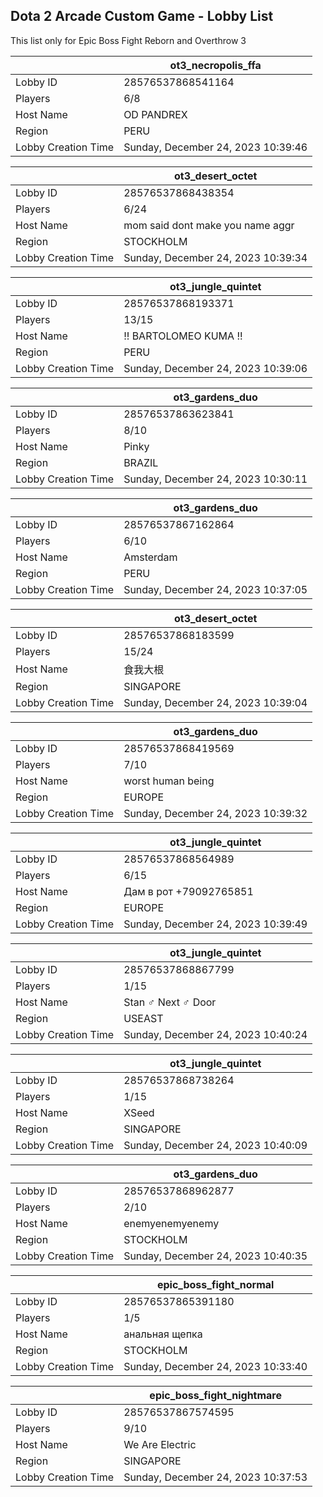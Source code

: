 ## Dota 2 Arcade Custom Game - Lobby List

This list only for Epic Boss Fight Reborn and Overthrow 3

|  | ot3_necropolis_ffa |
| ------ | ------ |
| Lobby ID | 28576537868541164 |
| Players | 6/8 |
| Host Name | OD PANDREX |
| Region | PERU |
| Lobby Creation Time | Sunday, December 24, 2023 10:39:46 |


|  | ot3_desert_octet |
| ------ | ------ |
| Lobby ID | 28576537868438354 |
| Players | 6/24 |
| Host Name | mom said dont make you name aggr |
| Region | STOCKHOLM |
| Lobby Creation Time | Sunday, December 24, 2023 10:39:34 |


|  | ot3_jungle_quintet |
| ------ | ------ |
| Lobby ID | 28576537868193371 |
| Players | 13/15 |
| Host Name | !! BARTOLOMEO KUMA !! |
| Region | PERU |
| Lobby Creation Time | Sunday, December 24, 2023 10:39:06 |


|  | ot3_gardens_duo |
| ------ | ------ |
| Lobby ID | 28576537863623841 |
| Players | 8/10 |
| Host Name | Pinky |
| Region | BRAZIL |
| Lobby Creation Time | Sunday, December 24, 2023 10:30:11 |


|  | ot3_gardens_duo |
| ------ | ------ |
| Lobby ID | 28576537867162864 |
| Players | 6/10 |
| Host Name | Amsterdam |
| Region | PERU |
| Lobby Creation Time | Sunday, December 24, 2023 10:37:05 |


|  | ot3_desert_octet |
| ------ | ------ |
| Lobby ID | 28576537868183599 |
| Players | 15/24 |
| Host Name | 食我大根 |
| Region | SINGAPORE |
| Lobby Creation Time | Sunday, December 24, 2023 10:39:04 |


|  | ot3_gardens_duo |
| ------ | ------ |
| Lobby ID | 28576537868419569 |
| Players | 7/10 |
| Host Name | worst human being |
| Region | EUROPE |
| Lobby Creation Time | Sunday, December 24, 2023 10:39:32 |


|  | ot3_jungle_quintet |
| ------ | ------ |
| Lobby ID | 28576537868564989 |
| Players | 6/15 |
| Host Name | Дам в рот +79092765851 |
| Region | EUROPE |
| Lobby Creation Time | Sunday, December 24, 2023 10:39:49 |


|  | ot3_jungle_quintet |
| ------ | ------ |
| Lobby ID | 28576537868867799 |
| Players | 1/15 |
| Host Name | Stan ♂ Next ♂ Door |
| Region | USEAST |
| Lobby Creation Time | Sunday, December 24, 2023 10:40:24 |


|  | ot3_jungle_quintet |
| ------ | ------ |
| Lobby ID | 28576537868738264 |
| Players | 1/15 |
| Host Name | XSeed |
| Region | SINGAPORE |
| Lobby Creation Time | Sunday, December 24, 2023 10:40:09 |


|  | ot3_gardens_duo |
| ------ | ------ |
| Lobby ID | 28576537868962877 |
| Players | 2/10 |
| Host Name | enemyenemyenemy |
| Region | STOCKHOLM |
| Lobby Creation Time | Sunday, December 24, 2023 10:40:35 |


|  | epic_boss_fight_normal |
| ------ | ------ |
| Lobby ID | 28576537865391180 |
| Players | 1/5 |
| Host Name | анальная щепка |
| Region | STOCKHOLM |
| Lobby Creation Time | Sunday, December 24, 2023 10:33:40 |


|  | epic_boss_fight_nightmare |
| ------ | ------ |
| Lobby ID | 28576537867574595 |
| Players | 9/10 |
| Host Name | We Are Electric |
| Region | SINGAPORE |
| Lobby Creation Time | Sunday, December 24, 2023 10:37:53 |


